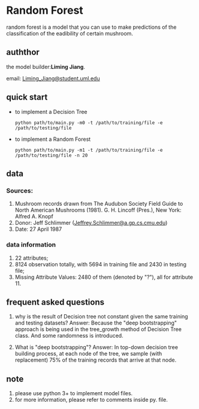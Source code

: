 # Random Forest
random forest is a model that you can use to make predictions of the classification of the eadibility of certain mushroom.
## auththor
the model builder:**Liming Jiang**.

email: Liming_Jiang@student.uml.edu
## quick start
* to implement a Decision Tree
  ```
  python path/to/main.py -m0 -t /path/to/training/file -e /path/to/testing/file
  ```
* to implement a Random Forest
  ```
  python path/to/main.py -m1 -t /path/to/training/file -e /path/to/testing/file -n 20
  ```
## data
### Sources:
1. Mushroom records drawn from The Audubon Society Field Guide to North American Mushrooms (1981). G. H. Lincoff (Pres.), New York: Alfred A. Knopf
2. Donor: Jeff Schlimmer (Jeffrey.Schlimmer@a.gp.cs.cmu.edu)
3. Date: 27 April 1987
### data information
1. 22 attributes;
2. 8124 observation totally, with 5694 in training file and 2430 in testing file;
3. Missing Attribute Values: 2480 of them (denoted by "?"), all for attribute 11.

## frequent asked questions
1. why is the result of Decision tree not constant given the same training and testing datasets?
Answer: Because the "deep bootstrapping" approach is being used in the tree_growth method of Decision Tree class. And some randomness is introduced.

2. What is "deep bootstrapping"?
Answer: In top-down decision tree building
process, at each node of the tree, we sample (with replacement) 75% of the training records that arrive at that node.

## note
1. please use python 3+ to implement model files.
2. for more information, please refer to comments inside py. file.

